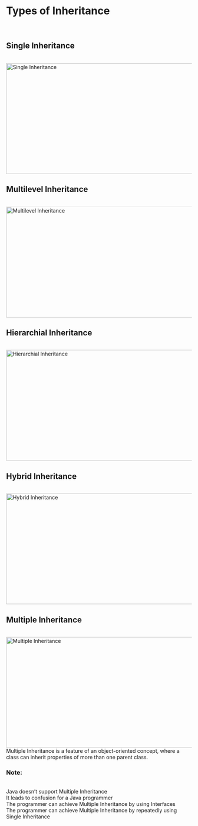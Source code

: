 <h1>Types of Inheritance</h1><br>
<h2>Single Inheritance</h2><br>
<img src="https://media.geeksforgeeks.org/wp-content/uploads/20220728111827/1-660x329.jpg" alt="Single Inheritance" width="602" height="300">



<h2>Multilevel Inheritance</h2><br>
<img src="https://media.geeksforgeeks.org/wp-content/uploads/20220728111913/2-660x329.jpg" alt="Multilevel Inheritance" width="602" height="300">

<h2>Hierarchial Inheritance</h2><br>
<img src="https://media.geeksforgeeks.org/wp-content/cdn-uploads/20221025185149/Hierarchical-Inheritance-in-Java.jpg" alt="Hierarchial Inheritance" width="602" height="300">

<h2>Hybrid Inheritance</h2><br>
<img src="https://media.geeksforgeeks.org/wp-content/uploads/20220728112142/4-660x330.jpg" alt="Hybrid Inheritance" width="602" height="300">

<h2>Multiple Inheritance</h2><br>
<img src="https://media.geeksforgeeks.org/wp-content/uploads/20220728112121/3-660x329.jpg" alt="Multiple Inheritance" width="602" height="300">
Multiple Inheritance is a feature of an object-oriented concept, where a class can inherit properties of more than one parent class.<br>
<h3>Note:</h3><br>
Java doesn’t support Multiple Inheritance<br>
It leads to confusion for a Java programmer<br>
The programmer can achieve Multiple Inheritance by using Interfaces<br>
The programmer can achieve Multiple Inheritance by repeatedly using Single Inheritance<br>
